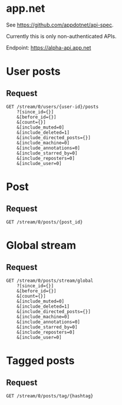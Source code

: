 # app.net

See https://github.com/appdotnet/api-spec.

Currently this is only non-authenticated APIs.

Endpoint: https://alpha-api.app.net

# User posts
## Request
````
GET /stream/0/users/{user-id}/posts
    ?[since_id={}]
    &[before_id={}]
    &[count={}]
    &[include_muted=0]
    &[include_deleted=1]
    &[include_directed_posts={}]
    &[include_machine=0]
    &[include_annotations=0]
    &[include_starred_by=0]
    &[include_reposters=0]
    &[include_user=0]
````

# Post
## Request
````
GET /stream/0/posts/{post_id}
````

# Global stream
## Request
````
GET /stream/0/posts/stream/global
    ?[since_id={}]
    &[before_id={}]
    &[count={}]
    &[include_muted=0]
    &[include_deleted=1]
    &[include_directed_posts={}]
    &[include_machine=0]
    &[include_annotations=0]
    &[include_starred_by=0]
    &[include_reposters=0]
    &[include_user=0]
````

# Tagged posts
## Request
````
GET /stream/0/posts/tag/{hashtag}
````

